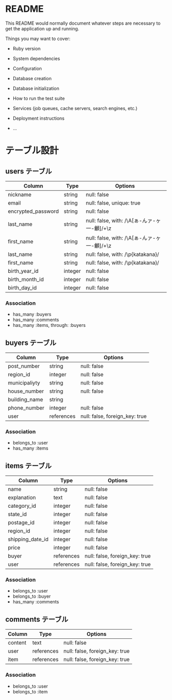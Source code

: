 # README

This README would normally document whatever steps are necessary to get the
application up and running.

Things you may want to cover:

* Ruby version

* System dependencies

* Configuration

* Database creation

* Database initialization

* How to run the test suite

* Services (job queues, cache servers, search engines, etc.)

* Deployment instructions

* ...


# テーブル設計


## users テーブル

| Column             | Type       | Options                                   |
| ------------------ | ---------- | ----------------------------------------- |
| nickname           | string     | null: false                               |
| email              | string     | null: false, unique: true                 |
| encrypted_password | string     | null: false                               |
| last_name          | string     | null: false, with: /\A[ぁ-んァ-ヶ一-龥]/+\z |
| first_name         | string     | null: false, with: /\A[ぁ-んァ-ヶ一-龥]/+\z |
| last_name          | string     | null: false, with: /\p{katakana}/         |
| first_name         | string     | null: false, with: /\p{katakana}/         |
| birth_year_id      | integer    | null: false                               |
| birth_month_id     | integer    | null: false                               |
| birth_day_id       | integer    | null: false                               |


### Association

- has_many :buyers
- has_many :comments
- has_many :items, through: :buyers



## buyers テーブル

| Column        | Type       | Options                        |
| ------------- | ---------- | ------------------------------ |
| post_number   | string     | null: false                    |
| region_id     | integer    | null: false                    |
| municipaliyty | string     | null: false                    |
| house_number  | string     | null: false                    |
| building_name | string     |                                |
| phone_number  | integer    | null: false                    |
| user          | references | null: false, foreign_key: true |


### Association

- belongs_to :user
- has_many   :items



## items テーブル

| Column              | Type       | Options                        |
| ------------------- | ---------- | ------------------------------ |
| name                | string     | null: false                    |
| explanation         | text       | null: false                    |
| category_id         | integer    | null: false                    |
| state_id            | integer    | null: false                    |
| postage_id          | integer    | null: false                    |
| region_id           | integer    | null: false                    |
| shipping_date_id    | integer    | null: false                    |
| price               | integer    | null: false                    |
| buyer               | references | null: false, foreign_key: true |
| user                | references | null: false, foreign_key: true |


### Association

- belongs_to :user
- belongs_to :buyer
- has_many   :comments



## comments テーブル

| Column      | Type       | Options                        |
| ----------- | ---------- | ------------------------------ |
| content     | text       | null: false                    |
| user        | references | null: false, foreign_key: true |
| item        | references | null: false, foreign_key: true |


### Association

- belongs_to :user
- belongs_to :item

